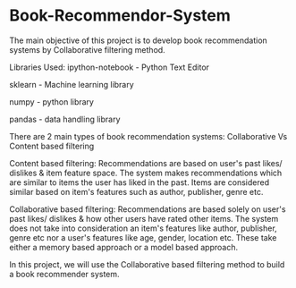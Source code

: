 # Book-Recommendor-System
The main objective of this project is to develop book recommendation systems by Collaborative filtering method.

Libraries Used:
ipython-notebook - Python Text Editor

sklearn - Machine learning library

numpy -  python library

pandas - data handling library


There are 2 main types of book recommendation systems:
Collaborative Vs Content based filtering

Content based filtering:
Recommendations are based on user's past likes/ dislikes & item feature space. The system makes recommendations which are similar to items the user has liked in the past. Items are considered similar based on item's features such as author, publisher, genre etc.

Collaborative based filtering:
Recommendations are based solely on user's past likes/ dislikes & how other users have rated other items. The system does not take into consideration an item's features like author, publisher, genre etc nor a user's features like age, gender, location etc. These take either a memory based approach or a model based approach.

In this project, we will use the Collaborative based filtering method to build a book recommender system.

